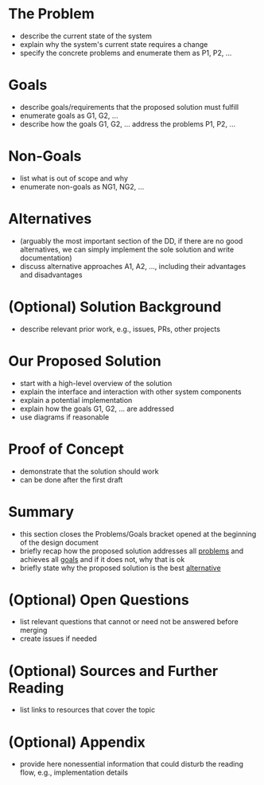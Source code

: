 # The Problem
- describe the current state of the system
- explain why the system's current state requires a change
- specify the concrete problems and enumerate them as P1, P2, ...

# Goals
- describe goals/requirements that the proposed solution must fulfill
- enumerate goals as G1, G2, ...
- describe how the goals G1, G2, ... address the problems P1, P2, ...

# Non-Goals
- list what is out of scope and why
- enumerate non-goals as NG1, NG2, ...

# Alternatives
- (arguably the most important section of the DD, if there are no good alternatives, we can simply implement the sole solution and write documentation)
- discuss alternative approaches A1, A2, ..., including their advantages and disadvantages

# (Optional) Solution Background
- describe relevant prior work, e.g., issues, PRs, other projects

# Our Proposed Solution
- start with a high-level overview of the solution
- explain the interface and interaction with other system components
- explain a potential implementation
- explain how the goals G1, G2, ... are addressed
- use diagrams if reasonable

# Proof of Concept
- demonstrate that the solution should work
- can be done after the first draft

# Summary
- this section closes the Problems/Goals bracket opened at the beginning of the design document
- briefly recap how the proposed solution addresses all [problems](#the-problem) and achieves all [goals](#goals) and if it does not, why that is ok
- briefly state why the proposed solution is the best [alternative](#alternatives)

# (Optional) Open Questions
- list relevant questions that cannot or need not be answered before merging
- create issues if needed

# (Optional) Sources and Further Reading
- list links to resources that cover the topic

# (Optional) Appendix
- provide here nonessential information that could disturb the reading flow, e.g., implementation details
